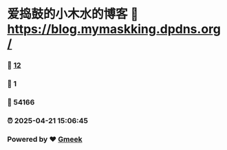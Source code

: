 # 爱捣鼓的小木水的博客 :link: https://blog.mymaskking.dpdns.org/ 
### :page_facing_up: [12](https://blog.mymaskking.dpdns.org//tag.html) 
### :speech_balloon: 1 
### :hibiscus: 54166 
### :alarm_clock: 2025-04-21 15:06:45 
### Powered by :heart: [Gmeek](https://github.com/Meekdai/Gmeek)
